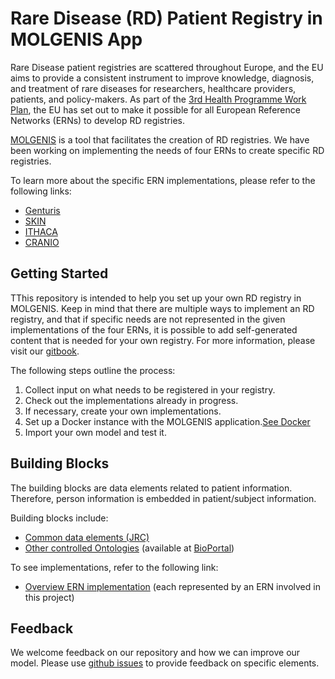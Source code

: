 # Rare Disease (RD) Patient Registry in MOLGENIS App

Rare Disease patient registries are scattered throughout Europe, and the EU aims to provide a consistent instrument to improve knowledge, diagnosis, and treatment of rare diseases for researchers, healthcare providers, patients, and policy-makers. As part of the [3rd Health Programme Work Plan](https://ec.europa.eu/info/funding-tenders/opportunities/portal/screen/opportunities/topic-details/pj-01-2019), the EU has set out to make it possible for all European Reference Networks (ERNs) to develop RD registries.


[MOLGENIS](https://www.molgenis.org) is a tool that facilitates the creation of RD registries. We have been working on implementing the needs of four ERNs to create specific RD registries.

To learn more about the specific ERN implementations, please refer to the following links:
* [Genturis](/ERN_implementation/ERN_Genturis/)
* [SKIN](/ERN_implementation/ERN_SKIN/)
* [ITHACA](/ERN_implementation/ERN_ITHACA/)
* [CRANIO](https://ern-cranio.eu)


## Getting Started

TThis repository is intended to help you set up your own RD registry in MOLGENIS. Keep in mind that there are multiple ways to implement an RD registry, and that if specific needs are not represented in the given implementations of the four ERNs, it is possible to add self-generated content that is needed for your own registry. For more information, please visit our [gitbook](https://molgenis.gitbook.io/molgenis/).

The following steps outline the process:

1. Collect input on what needs to be registered in your registry.
2. Check out the implementations already in progress.
3. If necessary, create your own implementations.
4. Set up a Docker instance with the MOLGENIS application.[See Docker](/docker)
5. Import your own model and test it.

## Building Blocks
The building blocks are data elements related to patient information. Therefore, person information is embedded in patient/subject information.

Building blocks include:
* [Common data elements (JRC)](/Common_Data_Elements)
* [Other controlled Ontologies](/Biomedical_Ontologies) (available at [BioPortal](https://bioportal.bioontology.org))

To see implementations, refer to the following link:
* [Overview ERN implementation](/ERN_implementation) (each represented by an ERN involved in this project)

## Feedback
We welcome feedback on our repository and how we can improve our model. Please use [github issues](https://github.com/molgenis/RD-Registry/issues) to provide feedback on specific elements.
